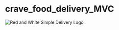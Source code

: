 # crave_food_delivery_MVC
![Red and White Simple Delivery Logo](https://github.com/user-attachments/assets/515b9a13-3d2c-4637-9929-92ecca37f9b4)
